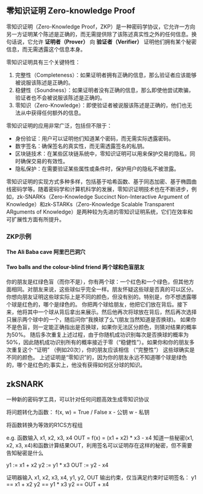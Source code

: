 ## 零知识证明 Zero-knowledge Proof

零知识证明（Zero-Knowledge Proof，ZKP）是一种密码学协议，它允许一方向另一方证明某个陈述是正确的，而无需提供除了该陈述真实性之外的任何信息。换句话说，它允许 **证明者（Prover）** 向 **验证者（Verifier）** 证明他们拥有某个秘密信息，而无需透露这个信息本身。

零知识证明具有三个关键特性：
1. 完整性（Completeness）：如果证明者拥有正确的信息，那么验证者应该能够被说服该陈述是正确的。
2. 稳健性（Soundness）：如果证明者没有正确的信息，那么即使他尝试欺骗，验证者也不会被说服该陈述是正确的。
3. 零知识（Zero-Knowledge）：即使验证者被说服该陈述是正确的，他们也无法从中获得任何额外的信息。

零知识证明的应用非常广泛，包括但不限于：
- 身份验证：用户可以证明他们知道某个密码，而无需实际透露密码。
- 数字签名：确保签名的真实性，而无需透露签名的私钥。
- 区块链技术：在某些区块链系统中，零知识证明可以用来保护交易的隐私，同时确保交易的有效性。
- 隐私保护：在需要验证某些属性或条件时，保护用户的隐私不被泄露。

零知识证明的实现方式多种多样，包括基于哈希函数、基于同态加密、基于椭圆曲线密码学等。随着密码学和计算机科学的发展，零知识证明技术也在不断进步，例如，zk-SNARKs（Zero-Knowledge Succinct Non-Interactive Argument of Knowledge）和zk-STARKs（Zero-Knowledge Scalable Transparent ARguments of Knowledge）是两种较为先进的零知识证明系统，它们在效率和可扩展性方面有所提升。

### ZKP示例

#### The Ali Baba cave 阿里巴巴洞穴


#### Two balls and the colour-blind friend 两个球和色盲朋友

你的朋友是红绿色盲（而你不是），你有两个球：一个红色和一个绿色，但其他方面相同。对朋友来说，这些球似乎完全一样。朋友怀疑这些球是否真的可以区分。你想向朋友证明这些球实际上是不同的颜色，但没有别的。特别是，你不想透露哪个球是红色的，哪个是绿色的。
你把两个球给朋友，他把它们放在背后。接下来，他将其中一个球从背后拿出来展示。然后他再次将球放在背后，然后再次选择只展示两个球中的一个，随后问你”我换球了么“(朋友当然知道是否换球)。
如果你不是色盲，则一定能正确指出是否换球，如果你无法区分颜色，则猜对结果的概率为50%。
随后多次重复上述过程，由于你随机成功识别每次是否换球的概率为50%，因此随机成功识别所有的概率接近于零（“稳健性”）。如果你和你的朋友多次重复这个 “证明” （例如20次），你的朋友应该相信 （“完整性”） 这些球确实是不同的颜色。
上述证明是“零知识”的，因为你的朋友永远不知道哪个球是绿色的，哪个是红色的;事实上，他没有获得如何区分球的知识。

## zkSNARK
一种新的密码学工具，可以针对任何问题高效生成零知识协议

将问题转化为函数：
f(x, w) = True / False
x - 公钥
w - 私钥

将函数转换为等效的R1CS方程组

e.g.
函数输入 x1, x2, x3, x4
OUT = f(x) = (x1 + x2) * x3 - x4
知道一些秘密(x1, x2, x3, x4)和函数计算结果OUT，利用签名可以证明存在这样的秘密，但不需要告知秘密是什么

y1 := x1 + x2
y2 := y1 * x3
OUT := y2 - x4

证明器输入 x1, x2, x3, x4, y1, y2, OUT
输出约束，仅当满足约束时证明签名：
y1 == x1 + x2
y2 == y1 * x3
y2 == OUT + x4